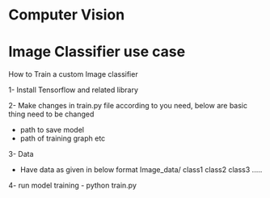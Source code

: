 # Computer Vision

# Image Classifier use case

How to Train a custom Image classifier

1- Install Tensorflow and related library

2- Make changes in train.py file according to you need, below are basic thing need to be changed
   -  path to save model
   -  path of training graph etc

3- Data
   - Have data as given in below format
     Image_data/
        class1
        class2
        class3
        .....

4- run model training
    - python train.py